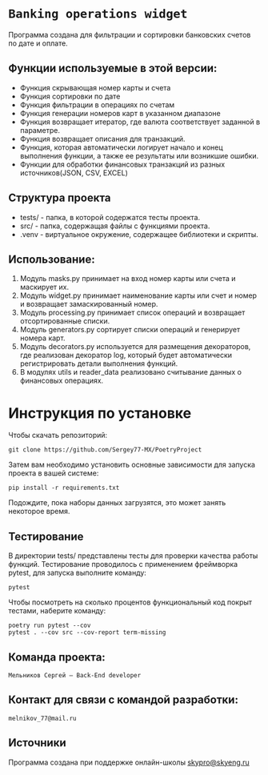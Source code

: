 # `Banking operations widget`

Программа создана для фильтрации и сортировки банковских счетов по дате и оплате.

## Функции используемые в этой версии:

- Функция скрывающая номер карты и счета
- Функция сортировки по дате
- Функция фильтрации в операциях по счетам
- Функция генерации номеров карт в указанном диапазоне
- Функция возвращает итератор, где валюта соответствует заданной в параметре.
- Функция возвращает описания для транзакций.
- Функция, которая автоматически логирует начало и конец выполнения функции, а также 
  ее результаты или возникшие ошибки.
- Функции для обработки финансовых транзакций из разных источников(JSON, CSV, EXCEL)

## Структура проекта
- tests/ - папка, в которой содержатся тесты проекта.
- src/ - папка, содержащая файлы с функциями проекта.
- .venv - виртуальное окружение, содержащее библиотеки и скрипты.

## Использование:
1. Модуль masks.py принимает на вход номер карты или счета и маскирует их.
2. Модуль widget.py принимает наименование карты или счет и номер и возвращает замаскированный номер.
3. Модуль processing.py принимает список операций и возвращает отсортированные списки.
4. Модуль generators.py сортирует списки операций и генерирует номера карт.
5. Модуль decorators.py используется для размещения декораторов, где реализован декоратор log, 
   который будет автоматически регистрировать детали выполнения функций.
6. В модулях utils и reader_data реализовано считывание данных о финансовых операциях.

# Инструкция по установке
Чтобы скачать репозиторий:

`git clone https://github.com/Sergey77-MX/PoetryProject`

Затем вам необходимо установить основные зависимости для запуска проекта в вашей системе:

```pip install -r requirements.txt```

Подождите, пока наборы данных загрузятся, это может занять некоторое время.

## Тестирование
В директории tests/ представлены тесты для проверки качества работы функций.
Тестирование проводилось с применением фреймворка pytest, для запуска выполните команду:
```commandline
pytest
```
Чтобы посмотреть на сколько процентов функциональный код покрыт тестами, наберите команду: 
```commandline
poetry run pytest --cov
pytest . --cov src --cov-report term-missing
```

## Команда проекта:

`Мельников Сергей — Back-End developer` 

## Контакт для связи с командой разработки:
`melnikov_77@mail.ru`

## Источники
Программа создана при поддержке онлайн-школы [skypro@skyeng.ru](https://sky.pro/#giftpopup)